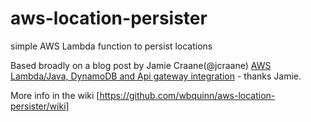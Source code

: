 # aws-location-persister
simple AWS Lambda function to persist locations

Based broadly on a blog post by Jamie Craane(@jcraane) [AWS Lambda/Java, DynamoDB and Api gateway integration](http://jcraane.blogspot.fr/2016/12/aws-lambdajava-dynamodb-and-api-gateway.html) - thanks Jamie.


More info in the wiki [https://github.com/wbquinn/aws-location-persister/wiki]
